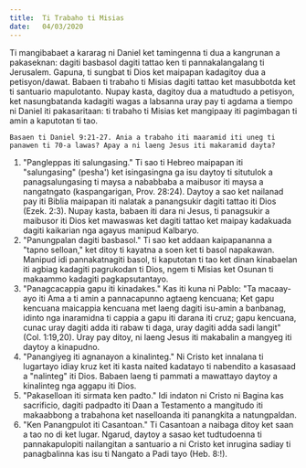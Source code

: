 ```yaml
---
title:  Ti Trabaho ti Misias
date:   04/03/2020
---
```


Ti mangibabaet a kararag ni Daniel ket tamingenna ti dua a kangrunan a pakaseknan: dagiti basbasol dagiti tattao ken ti pannakalangalang ti Jerusalem. Gapuna, ti sungbat ti Dios ket maipapan kadagitoy dua a petisyon/dawat. Babaen ti trabaho ti Misias dagiti tattao ket masubbotda ket ti santuario mapulotanto. Nupay kasta, dagitoy dua a matudtudo a petisyon, ket nasungbatanda kadagiti wagas a labsanna uray pay ti agdama a tiempo ni Daniel iti pakasaritaan: ti trabaho ti Misias ket mangipaay iti pagimbagan ti amin a kaputotan ti tao.

`Basaen ti Daniel 9:21-27. Ania a trabaho iti maaramid iti uneg ti panawen ti 70-a lawas? Apay a ni laeng Jesus iti makaramid dayta?`

1. "Pangleppas iti salungasing." Ti sao ti Hebreo maipapan iti "salungasing" (pesha') ket isingasingna ga isu daytoy ti situtulok a panagsalungasing ti maysa a nababbaba a maibusor iti maysa a nangatngato (kaspangarigan, Prov. 28:24).  Daytoy a sao ket nailanad pay iti Biblia maipapan iti nalatak a panangsukir dagiti tattao iti Dios (Ezek. 2:3). Nupay kasta, babaen iti dara ni Jesus, ti panagsukir a maibusor iti Dios ket mawaswas ket dagiti tattao ket maipay kadakuada dagiti kaikarian nga agayus manipud Kalbaryo.
2. "Panungpalan dagiti basbasol." Ti sao ket addaan kaipapananna a "tapno selloan," ket ditoy ti kayatna a soen ket ti basol napakawan. Manipud idi pannakatnagiti basol, ti kaputotan ti tao ket dinan kinabaelan iti agbiag kadagiti pagrukodan ti Dios, ngem ti Misias ket Osunan ti makaammo kadagiti pagkapsutantayo.
3. "Panagcacappia gapu iti kinadakes." Kas iti kuna ni Pablo: "Ta macaay-ayo iti Ama a ti amin a pannacapunno agtaeng kencuana; Ket gapu kencuana maicappia kencuana met laeng dagiti isu-amin a banbanag, idinto nga inaramidna ti cappia a gapu iti darana iti cruz; gapu kencuana, cunac uray dagiti adda iti rabaw ti daga, uray dagiti adda sadi langit" (Col. 1:19,20). Uray pay ditoy, ni laeng Jesus iti makabalin a mangyeg iti daytoy a kinapudno.
4. "Panangiyeg iti agnanayon a kinalinteg." Ni Cristo ket innalana ti lugartayo idiay kruz ket iti kasta naited kadatayo ti nabendito a kasasaad a "nalinteg" iti Dios. Babaen laeng ti pammati a mawattayo daytoy a kinalinteg nga aggapu iti Dios.
5. "Pakaselloan iti sirmata ken padto." Idi indaton ni Cristo ni Bagina kas sacrificio, dagiti padpadto iti Daan a Testamento a mangitudo iti makaabbong a trabahona ket naselloanda iti panangkita a natungpaldan.
6. "Ken Panangpulot iti Casantoan." Ti Casantoan a naibaga ditoy ket saan a tao no di ket lugar. Ngarud, daytoy a sasao ket tudtudoenna ti pannakapulopiti nailangitan a santuario a ni Cristo ket inrugina sadiay ti panagbalinna kas isu ti Nangato a Padi tayo (Heb. 8:!). 
